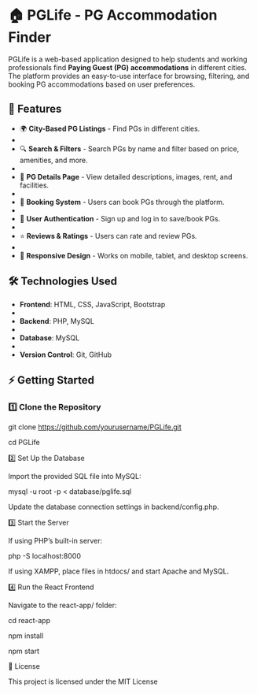 # 🏠 PGLife - PG Accommodation Finder

PGLife is a web-based application designed to help students and working professionals find **Paying Guest (PG) accommodations** in different cities. The platform provides an easy-to-use interface for browsing, filtering, and booking PG accommodations based on user preferences.

## 🚀 Features

- 🌍 **City-Based PG Listings** - Find PGs in different cities.
- 
- 🔍 **Search & Filters** - Search PGs by name and filter based on price, amenities, and more.
- 
- 📸 **PG Details Page** - View detailed descriptions, images, rent, and facilities.
- 
- 🛒 **Booking System** - Users can book PGs through the platform.
- 
- 👤 **User Authentication** - Sign up and log in to save/book PGs.
- 
- ⭐ **Reviews & Ratings** - Users can rate and review PGs.
- 
- 📱 **Responsive Design** - Works on mobile, tablet, and desktop screens.

## 🛠️ Technologies Used

- **Frontend**: HTML, CSS, JavaScript, Bootstrap
- 
- **Backend**: PHP, MySQL
- 
- **Database**: MySQL
- 
- **Version Control**: Git, GitHub

## ⚡ Getting Started

### 1️⃣ Clone the Repository

git clone https://github.com/yourusername/PGLife.git

cd PGLife

2️⃣ Set Up the Database

Import the provided SQL file into MySQL:

mysql -u root -p < database/pglife.sql

Update the database connection settings in backend/config.php.

3️⃣ Start the Server

If using PHP’s built-in server:

php -S localhost:8000

If using XAMPP, place files in htdocs/ and start Apache and MySQL.

4️⃣ Run the React Frontend

Navigate to the react-app/ folder:

cd react-app

npm install

npm start

📄 License

This project is licensed under the MIT License
